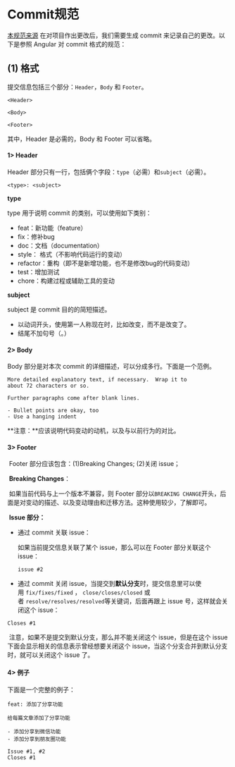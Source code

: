 # Commit规范

[本规范来源](https://github.com/Tencent/wepy/blob/2.0.x/CONTRIBUTING_COMMIT.md)
在对项目作出更改后，我们需要生成 commit 来记录自己的更改。以下是参照 Angular 对 commit 格式的规范：

## (1) 格式

提交信息包括三个部分：`Header`，`Body` 和 `Footer`。

```
<Header>

<Body>

<Footer>
```

其中，Header 是必需的，Body 和 Footer 可以省略。

#### 1> Header

Header 部分只有一行，包括俩个字段：`type`（必需）和`subject`（必需）。

```
<type>: <subject>
```

**type**

type 用于说明 commit 的类别，可以使用如下类别：

- feat：新功能（feature）
- fix：修补bug
- doc：文档（documentation）
- style： 格式（不影响代码运行的变动）
- refactor：重构（即不是新增功能，也不是修改bug的代码变动）
- test：增加测试
- chore：构建过程或辅助工具的变动

**subject**

subject 是 commit 目的的简短描述。

- 以动词开头，使用第一人称现在时，比如改变，而不是改变了。
- 结尾不加句号（。）

#### 2> Body

Body 部分是对本次 commit 的详细描述，可以分成多行。下面是一个范例。

```
More detailed explanatory text, if necessary.  Wrap it to 
about 72 characters or so. 

Further paragraphs come after blank lines.

- Bullet points are okay, too
- Use a hanging indent
```

**注意：**应该说明代码变动的动机，以及与以前行为的对比。

#### 3> Footer

​	Footer 部分应该包含：(1)Breaking Changes;  (2)关闭 issue；

​	**Breaking Changes**：

​	如果当前代码与上一个版本不兼容，则 Footer 部分以`BREAKING CHANGE`开头，后面是对变动的描述、以及变动理由和迁移方法。这种使用较少，了解即可。

​	**Issue 部分：**

- 通过 commit 关联 issue：

  如果当前提交信息关联了某个 issue，那么可以在 Footer 部分关联这个 issue：

  ```
  issue #2
  ```

- 通过 commit 关闭 issue，当提交到**默认分支**时，提交信息里可以使用 `fix/fixes/fixed` ， `close/closes/closed` 或者 `resolve/resolves/resolved`等关键词，后面再跟上 issue 号，这样就会关闭这个 issue：

```
Closes #1
```

​	注意，如果不是提交到默认分支，那么并不能关闭这个 issue，但是在这个 issue 下面会显示相关的信息表示曾经想要关闭这个 issue，当这个分支合并到默认分支时，就可以关闭这个 issue 了。

#### 4> 例子

下面是一个完整的例子：

```
feat: 添加了分享功能

给每篇文章添加了分享功能

- 添加分享到微信功能
- 添加分享到朋友圈功能

Issue #1, #2
Closes #1
```
